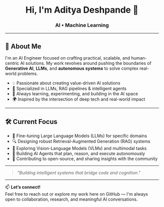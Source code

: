<!-- Profile Header -->
<h1 align="center">Hi, I'm Aditya Deshpande 👋</h1>
<h3 align="center">AI • Machine Learning</h3>

---

## 🚀 About Me

I'm an AI Engineer focused on crafting practical, scalable, and human-centric AI solutions. My work revolves around pushing the boundaries of **Generative AI**, **LLMs**, and **autonomous systems** to solve complex real-world problems.

- 💡 Passionate about creating value-driven AI solutions 
- 🤖 Specialized in LLMs, RAG pipelines & intelligent agents  
- 🧠 Always learning, experimenting, and building in the AI space  
- 🌍 Inspired by the intersection of deep tech and real-world impact  

---

## 🛠️ Current Focus

- 🔧 Fine-tuning Large Language Models (LLMs) for specific domains  
- 🔍 Designing robust Retrieval-Augmented Generation (RAG) systems  
- 🧠 Exploring Vision-Language Models (VLMs) and multimodal tasks  
- 🤝 Building AI Agents that plan, reason, and execute autonomously  
- 📢 Contributing to open-source, and sharing insights with the community  

---

> _"Building intelligent systems that bridge code and cognition."_  

---

📫 **Let’s connect!**  
Feel free to reach out or explore my work here on GitHub — I'm always open to collaboration, research, and meaningful AI conversations.
